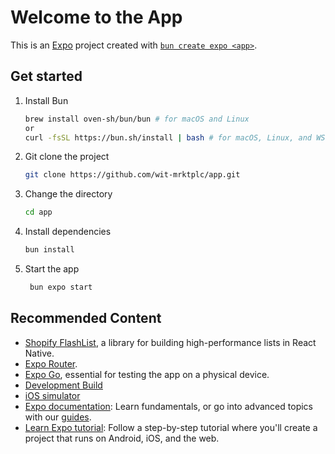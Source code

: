 # Welcome to the App

This is an [Expo](https://expo.dev) project created with [`bun create expo <app>`](https://docs.expo.dev/guides/using-bun/).

## Get started

1. Install Bun

   ```bash
   brew install oven-sh/bun/bun # for macOS and Linux
   or
   curl -fsSL https://bun.sh/install | bash # for macOS, Linux, and WSL
   ```

2. Git clone the project

   ```bash
   git clone https://github.com/wit-mrktplc/app.git
   ```

3. Change the directory

   ```bash
   cd app
   ```

4. Install dependencies

   ```bash
   bun install
   ```

5. Start the app

   ```bash
    bun expo start
   ```

## Recommended Content

- [Shopify FlashList](https://shopify.github.io/flash-list/), a library for building high-performance lists in React Native.
- [Expo Router](https://docs.expo.dev/router/introduction).
- [Expo Go](https://expo.dev/go), essential for testing the app on a physical device.
- [Development Build](https://docs.expo.dev/develop/development-builds/introduction/)
- [iOS simulator](https://docs.expo.dev/workflow/ios-simulator/)
- [Expo documentation](https://docs.expo.dev/): Learn fundamentals, or go into advanced topics with our [guides](https://docs.expo.dev/guides).
- [Learn Expo tutorial](https://docs.expo.dev/tutorial/introduction/): Follow a step-by-step tutorial where you'll create a project that runs on Android, iOS, and the web.
